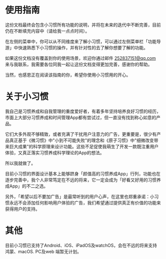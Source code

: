 # 使用指南

这份文档最终会包含小习惯所有功能的说明，并将在未来的迭代中不断完善，目前仍在不断填充内容中（请给我一点点时间）。

在左侧的菜单中，你可以从不同维度来了解小习惯，可以通过左侧菜单栏「功能导游」中快速熟悉下小习惯的操作，并有针对性的去了解你想要了解的功能。

如果这份文档没有覆盖到你的使用场景，欢迎你通过邮件 252837151@qq.com 来与我联系，我需要各位同我一起让这份文档变得更加完善，感谢你的帮助。

当然，也感恩正在阅读该指南的你，希望你使用小习惯用的开心。

# 关于小习惯

我自己是习惯养成和自我管理的重度爱好者，有着多年坚持培养良好习惯的经历，市面上大部分习惯养成和时间管理App都有尝试过，但一直没有找到称心如意的产品。

它们大多外观不够精致，或者充满了干扰用户注意力的广告，更重要是，很少有产品真正基于《微习惯》中"小到不可能失败"的理念和《原子习惯》中"细微改变带来巨大成果"的科学原理来设计功能。这些不足促使我萌生了开发一款既注重用户体验，又真正落实习惯养成科学理论的App的想法。

所以我就做了。

目前小习惯的界面设计基本上能够跻身「颜值高的习惯养成App」行列，功能也在逐步完善中，我个人非常笃定在不远的将来，它一定会成为「好看又好用的习惯养成App」的不二之选。

另外，「希望以后不要加广告」是最常听到的用户心声，在这里也郑重承诺：小习惯永远不会添加任何影响用户体验的广告，我们希望通过提供真正有价值的功能来获得用户的支持。


# 其他
目前小习惯已支持了Android、iOS、iPadOS及watchOS，会在不远的将来支持 鸿蒙、macOS.
PC及web 端暂无计划。